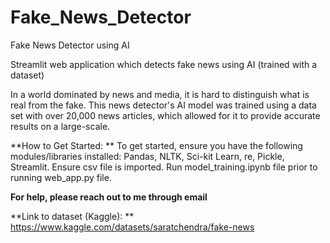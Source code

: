 # Fake_News_Detector
Fake News Detector using AI

Streamlit web application which detects fake news using AI (trained with a dataset)

In a world dominated by news and media, it is hard to distinguish what is real from the fake. This news detector's
AI model was trained using a data set with over 20,000 news articles, which allowed for it to provide accurate results on a large-scale.

**How to Get Started: **
To get started, ensure you have the following modules/libraries installed: Pandas, NLTK, Sci-kit Learn, re, Pickle, Streamlit. Ensure csv file is imported. Run model_training.ipynb file prior to running web_app.py file.

**For help, please reach out to me through email**

**Link to dataset (Kaggle): **
https://www.kaggle.com/datasets/saratchendra/fake-news
